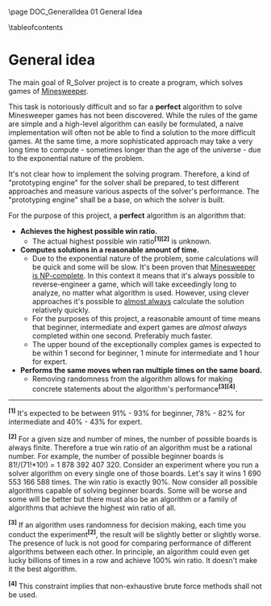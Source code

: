 \page DOC_GeneralIdea 01 General Idea

\tableofcontents

# General idea

The main goal of R_Solver project is to create a program, which solves games of [Minesweeper](https://en.wikipedia.org/wiki/Minesweeper_(video_game)).

This task is notoriously difficult and so far a **perfect** algorithm to solve Minesweeper games has not been discovered. While the rules of the game are simple and a high-level algorithm can easily be formulated, a naive implementation will often not be able to find a solution to the more difficult games. At the same time, a more sophisticated approach may take a very long time to compute - sometimes longer than the age of the universe - due to the exponential nature of the problem.

It's not clear how to implement the solving program. Therefore, a kind of "prototyping engine" for the solver shall be prepared, to test different approaches and measure various aspects of the solver's performance. The "prototyping engine" shall be a base, on which the solver is built.

For the purpose of this project, a **perfect** algorithm is an algorithm that:
- **Achieves the highest possible win ratio.**
    - The actual highest possible win ratio<sup>**[1]**</sup><sup>**[2]**</sup> is unknown.
- **Computes solutions in a reasonable amount of time.**
    - Due to the exponential nature of the problem, some calculations will be quick and some will be slow. It's been proven that [Minesweeper is NP-complete](https://www.minesweeper.info/articles/MinesweeperIsNPComplete.pdf). In this context it means that it's always possible to reverse-engineer a game, which will take exceedingly long to analyze, no matter what algorithm is used. However, using clever approaches it's possible to [almost always](https://en.wikipedia.org/wiki/Almost_surely) calculate the solution relatively quickly.
    - For the purposes of this project, a reasonable amount of time means that beginner, intermediate and expert games are _almost always_ completed within one second. Preferably much faster.
    - The upper bound of the exceptionally complex games is expected to be within 1 second for beginner, 1 minute for intermediate and 1 hour for expert.
- **Performs the same moves when ran multiple times on the same board.**
    - Removing randomness from the algorithm allows for making concrete statements about the algorithm's performance<sup>**[3]**</sup><sup>**[4]**</sup>.

---
<sup>**[1]**</sup> It's expected to be between 91% - 93% for beginner, 78% - 82% for intermediate and 40% - 43% for expert.

<sup>**[2]**</sup> For a given size and number of mines, the number of possible boards is always finite. Therefore a true win ratio of an algorithm must be a rational number. For example, the number of possible beginner boards is 81!/(71!*10!) = 1 878 392 407 320. Consider an experiment where you run a solver algorithm on every single one of those boards. Let's say it wins 1 690 553 166 588 times. The win ratio is exactly 90%. Now consider all possible algorithms capable of solving beginner boards. Some will be worse and some will be better but there must also be an algorithm or a family of algorithms that achieve the highest win ratio of all.

<sup>**[3]**</sup> If an algorithm uses randomness for decision making, each time you conduct the experiment<sup>**[2]**</sup>, the result will be slightly better or slightly worse. The presence of luck is not good for comparing performance of different algorithms between each other. In principle, an algorithm could even get lucky billions of times in a row and achieve 100% win ratio. It doesn't make it the best algorithm.

<sup>**[4]**</sup> This constraint implies that non-exhaustive brute force methods shall not be used.
